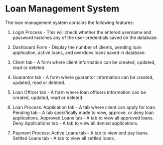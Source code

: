 # Loan Management System

The loan management system contains the following features:
1. Login Process - This will check whether the entered username and password matches any of the user credentials saved on the database.
2. Dashboard Form - Display the number of clients, pending loan application, active loans, and overdues loans saved in database.
3. Client tab - A form where client information can be created, updated, read or deleted.
4. Guarantor tab - A form where guarantor information can be created, updated, read or deleted.
5. Loan Officer tab - A form where loan officers information can be created, updated, read or deleted.
6. Loan Process:
        Application tab - A tab where client can apply for loan.
        Pending tab - A tab specifically made to view, approve, or deny loan applications.
        Approved Loans tab - A tab to view all approved loans.
        Deny Applications tab - A tab to view all denied applications.
   
8. Payment Process:
       Active Loans tab - A tab to view and pay loans.
       Settled Loans tab - A tab to view all settled loans.
